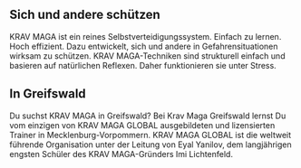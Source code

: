 Sich und andere schützen 
-------------
KRAV MAGA ist ein reines Selbstverteidigungssystem. Einfach zu lernen. Hoch
effizient. Dazu entwickelt, sich und andere in Gefahrensituationen wirksam zu
schützen. KRAV MAGA-Techniken sind strukturell einfach und basieren auf
natürlichen Reflexen. Daher funktionieren sie unter Stress. 

In Greifswald 
-------------
Du suchst KRAV MAGA in Greifswald? Bei Krav Maga Greifswald lernst Du vom
einzigen von KRAV MAGA GLOBAL ausgebildeten und lizensierten Trainer in
Mecklenburg-Vorpommern. KRAV MAGA GLOBAL ist die weltweit führende Organisation
unter der Leitung von Eyal Yanilov, dem langjährigen engsten Schüler des KRAV
MAGA-Gründers Imi Lichtenfeld. 
